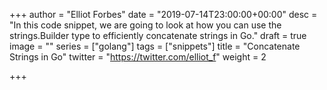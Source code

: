 +++
author = "Elliot Forbes"
date = "2019-07-14T23:00:00+00:00"
desc = "In this code snippet, we are going to look at how you can use the strings.Builder type to efficiently concatenate strings in Go."
draft = true
image = ""
series = ["golang"]
tags = ["snippets"]
title = "Concatenate Strings in Go"
twitter = "https://twitter.com/elliot_f"
weight = 2

+++
